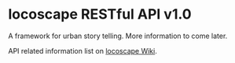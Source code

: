locoscape RESTful API v1.0
=====================================
A framework for urban story telling. More information to come later.

API related information list on [locoscape Wiki](https://github.com/InterMedia/locoscape/wiki).